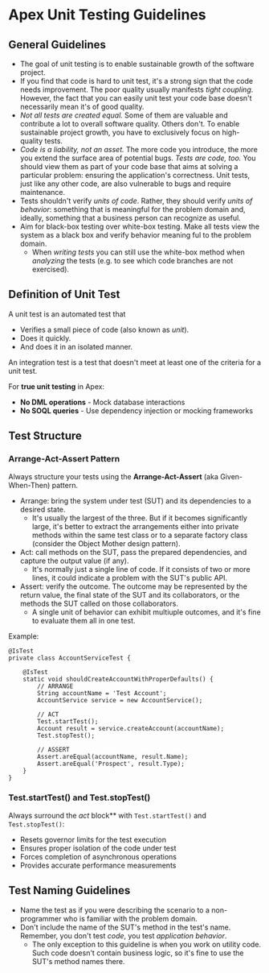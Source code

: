 # Apex Unit Testing Guidelines

## General Guidelines

- The goal of unit testing is to enable sustainable growth of the software project.
- If you find that code is hard to unit test, it's a strong sign that the code needs improvement. The poor quality usually manifests _tight coupling_.
However, the fact that you can easily unit test your code base doesn't necessarily mean it's of good quality.
- _Not all tests are created equal._ Some of them are valuable and contribute a lot to overall software quality. Others don't.
To enable sustainable project growth, you have to exclusively focus on high-quality tests.
- _Code is a liability, not an asset._ The more code you introduce, the more you extend the surface area of potential bugs. _Tests are code, too._
You should view them as part of your code base that aims at solving a particular problem: ensuring the application's correctness.
Unit tests, just like any other code, are also vulnerable to bugs and require maintenance.
- Tests shouldn't verify _units of code_. Rather, they should verify _units of behavior_:
something that is meaningful for the problem domain and, ideally, something that a business person can recognize as useful.
- Aim for black-box testing over white-box testing. Make all tests view the system as a black box and verify behavior meaning ful to the problem domain.
    - When _writing tests_ you can still use the white-box method when _analyzing_ the tests (e.g. to see which code branches are not exercised).

## Definition of Unit Test

A unit test is an automated test that
- Verifies a small piece of code (also known as _unit_).
- Does it quickly.
- And does it in an isolated manner.

An integration test is a test that doesn't meet at least one of the criteria for a unit test.

For **true unit testing** in Apex:

- **No DML operations** - Mock database interactions
- **No SOQL queries** - Use dependency injection or mocking frameworks

## Test Structure

### Arrange-Act-Assert Pattern

Always structure your tests using the **Arrange-Act-Assert** (aka Given-When-Then) pattern.

- Arrange: bring the system under test (SUT) and its dependencies to a desired state.
    - It's usually the largest of the three. But if it becomes significantly large, it's better to extract the arrangements either into private methods within the same test class or to a separate factory class (consider the Object Mother design pattern).
- Act: call methods on the SUT, pass the prepared dependencies, and capture the output value (if any).
    - It's normally just a single line of code. If it consists of two or more lines, it could indicate a problem with the SUT's public API.
- Assert: verify the outcome. The outcome may be represented by the return value, the final state of the SUT and its collaborators, or the methods the SUT called on those collaborators.
    - A single unit of behavior can exhibit multiuple outcomes, and it's fine to evaluate them all in one test.

Example:

```apex
@IsTest
private class AccountServiceTest {
    
    @IsTest
    static void shouldCreateAccountWithProperDefaults() {
        // ARRANGE
        String accountName = 'Test Account';
        AccountService service = new AccountService();
        
        // ACT
        Test.startTest();
        Account result = service.createAccount(accountName);
        Test.stopTest();
        
        // ASSERT
        Assert.areEqual(accountName, result.Name);
        Assert.areEqual('Prospect', result.Type);
    }
}
```

### Test.startTest() and Test.stopTest()

Always surround the _act_ block** with `Test.startTest()` and `Test.stopTest()`:

- Resets governor limits for the test execution
- Ensures proper isolation of the code under test
- Forces completion of asynchronous operations
- Provides accurate performance measurements


## Test Naming Guidelines

- Name the test as if you were describing the scenario to a non-programmer who is familiar with the problem domain.
- Don't include the name of the SUT's method in the test's name. Remember, you don't test _code_, you test _application behavior_.
  - The only exception to this guideline is when you work on utility code. Such code doesn't contain business logic, so it's fine to use the SUT's method names there.
